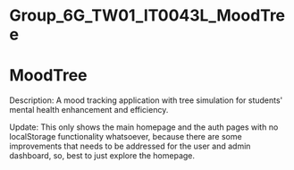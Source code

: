 # Group_6G_TW01_IT0043L_MoodTree

<h1>MoodTree</h1>

Description:
A mood tracking application with tree simulation for students' mental health enhancement and efficiency.

Update:
This only shows the main homepage and the auth pages with no localStorage functionality whatsoever, because there are some improvements that needs
to be addressed for the user and admin dashboard, so, best to just explore the homepage.

